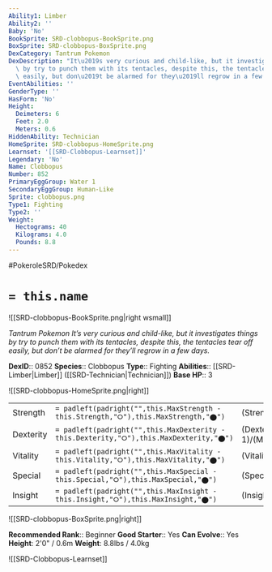 ```yaml
---
Ability1: Limber
Ability2: ''
Baby: 'No'
BookSprite: SRD-clobbopus-BookSprite.png
BoxSprite: SRD-clobbopus-BoxSprite.png
DexCategory: Tantrum Pokemon
DexDescription: "It\u2019s very curious and child-like, but it investigates things\
  \ by try to punch them with its tentacles, despite this, the tentacles tear off\
  \ easily, but don\u2019t be alarmed for they\u2019ll regrow in a few days."
EventAbilities: ''
GenderType: ''
HasForm: 'No'
Height:
  Deimeters: 6
  Feet: 2.0
  Meters: 0.6
HiddenAbility: Technician
HomeSprite: SRD-clobbopus-HomeSprite.png
Learnset: '[[SRD-Clobbopus-Learnset]]'
Legendary: 'No'
Name: Clobbopus
Number: 852
PrimaryEggGroup: Water 1
SecondaryEggGroup: Human-Like
Sprite: clobbopus.png
Type1: Fighting
Type2: ''
Weight:
  Hectograms: 40
  Kilograms: 4.0
  Pounds: 8.8
---
```


#PokeroleSRD/Pokedex

# `= this.name`

![[SRD-clobbopus-BookSprite.png|right wsmall]]

*Tantrum Pokemon*
*It’s very curious and child-like, but it investigates things by try to punch them with its tentacles, despite this, the tentacles tear off easily, but don’t be alarmed for they’ll regrow in a few days.*

**DexID**:: 0852
**Species**:: Clobbopus
**Type**:: Fighting
**Abilities**:: [[SRD-Limber|Limber]] ([[SRD-Technician|Technician]])
**Base HP**:: 3

![[SRD-clobbopus-HomeSprite.png|right]]

|           |                                                                                        |                                          |
| --------- | -------------------------------------------------------------------------------------- | ---------------------------------------- |
| Strength  | `= padleft(padright("",this.MaxStrength - this.Strength,"⭘"),this.MaxStrength,"⬤")`    | (Strength::2)/(MaxStrength::4)   |
| Dexterity | `= padleft(padright("",this.MaxDexterity - this.Dexterity,"⭘"),this.MaxDexterity,"⬤")` | (Dexterity:: 1)/(MaxDexterity::3) |
| Vitality  | `= padleft(padright("",this.MaxVitality - this.Vitality,"⭘"),this.MaxVitality,"⬤")`    | (Vitality::2)/(MaxVitality::4)   |
| Special   | `= padleft(padright("",this.MaxSpecial - this.Special,"⭘"),this.MaxSpecial,"⬤")`       | (Special::2)/(MaxSpecial::4)     |
| Insight   | `= padleft(padright("",this.MaxInsight - this.Insight,"⭘"),this.MaxInsight,"⬤")`       | (Insight::2)/(MaxInsight::4)     |

![[SRD-clobbopus-BoxSprite.png|right]]

**Recommended Rank**:: Beginner
**Good Starter**:: Yes
**Can Evolve**:: Yes
**Height**: 2'0" / 0.6m
**Weight**: 8.8lbs / 4.0kg

![[SRD-Clobbopus-Learnset]]